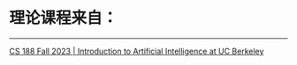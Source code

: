 # 理论课程来自：

---------------------------------------------------------

[CS 188 Fall 2023 | Introduction to Artificial Intelligence at UC Berkeley](https://inst.eecs.berkeley.edu/~cs188/fa23/)
